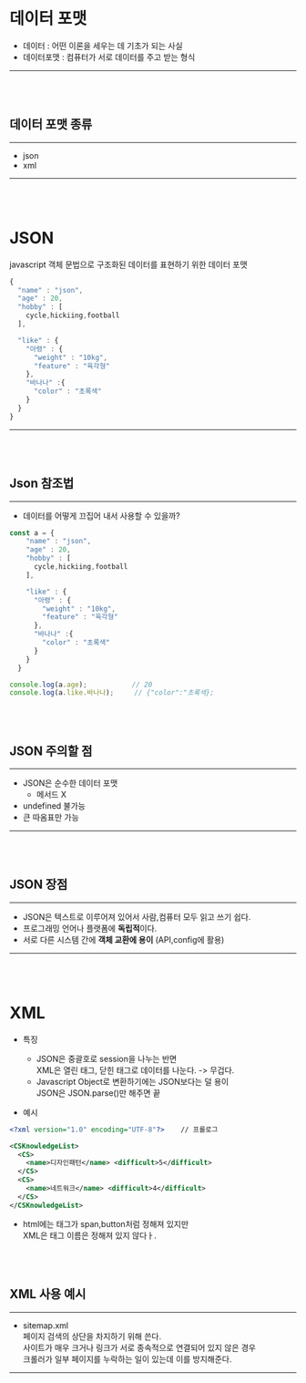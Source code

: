 # 데이터 포맷
- 데이터 : 어떤 이론을 세우는 데 기초가 되는 사실
- 데이터포맷 : 컴퓨터가 서로 데이터를 주고 받는 형식
___
<br/>
<br/>

## 데이터 포맷 종류
___ 
- json
- xml
___
<br/>
<br/>

# JSON 
javascript 객체 문법으로 구조화된 데이터를 표현하기 위한 데이터 포맷      
```javascript
{
  "name" : "json",
  "age" : 20,
  "hobby" : [
    cycle,hickiing,football
  ],

  "like" : {
    "아령" : {
      "weight" : "10kg",
      "feature" : "육각형"
    },
    "바나나" :{
      "color" : "초록색"
    }
  }
}
```
___
<br/>
<br/>

## Json 참조법
___
- 데이터를 어떻게 끄집어 내서 사용할 수 있을까?
```javascript
const a = {
    "name" : "json",
    "age" : 20,
    "hobby" : [
      cycle,hickiing,football
    ],

    "like" : {
      "아령" : {
        "weight" : "10kg",
        "feature" : "육각형"
      },
      "바나나" :{
        "color" : "초록색"
      }
    }
  }

console.log(a.age);           // 20
console.log(a.like.바나나);     // {"color":"초록색};
```
<br/>
<br/>

## JSON 주의할 점
___
- JSON은 순수한 데이터 포맷
  - 메서드 X
- undefined 불가능
- 큰 따옴표만 가능
___
<br/>
<br/>

## JSON 장점
___
- JSON은 텍스트로 이루어져 있어서 사람,컴퓨터 모두 읽고 쓰기 쉽다.
- 프로그래밍 언어나 플랫폼에 **독립적**이다.
- 서로 다른 시스템 간에 **객체 교환에 용이** (API,config에 활용)
___
<br/>
<br/>

# XML
- 특징
  - JSON은 중괄호로 session을 나누는 반면     
  XML은 열린 태그, 닫힌 태그로 데이터를 나눈다. -> 무겁다.
  - Javascript Object로 변환하기에는 JSON보다는 덜 용이     
  JSON은 JSON.parse()만 해주면 끝         

- 예시
```xml
<?xml version="1.0" encoding="UTF-8"?>    // 프롤로그

<CSKnowledgeList>
  <CS>
    <name>디자인패턴</name> <difficult>5</difficult>
  </CS> 
  <CS>
    <name>네트워크</name> <difficult>4</difficult> 
  </CS>
</CSKnowledgeList>
```
- html에는 태그가 span,button처럼 정해져 있지만     
XML은 태그 이름은 정해져 있지 않다ㅏ.     
<br/>
<br/>

## XML 사용 예시
___
- sitemap.xml         
페이지 검색의 상단을 차지하기 위해 쓴다.    
사이트가 매우 크거나 링크가 서로 종속적으로 연결되어 있지 않은 경우     
크롤러가 일부 페이지를 누락하는 일이 있는데 이를 방지해준다.
___